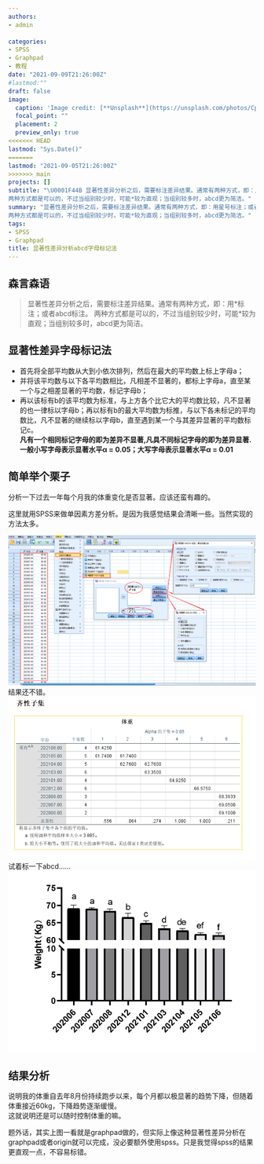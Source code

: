 ```yaml
---
authors:
- admin

categories:
- SPSS
- Graphpad
- 教程
date: "2021-09-09T21:26:00Z"
#lastmod:""
draft: false
image:
  caption: 'Image credit: [**Unsplash**](https://unsplash.com/photos/CpkOjOcXdUY)'
  focal_point: ""
  placement: 2
  preview_only: true
<<<<<<< HEAD
lastmod: "Sys.Date()"
=======
lastmod: "2021-09-05T21:26:00Z"
>>>>>>> main
projects: []
subtitle: "\U0001F44B 显著性差异分析之后，需要标注差异结果。通常有两种方式，即：用星号标注；或者abcd标注。
两种方式都是可以的，不过当组别较少时，可能*较为直观；当组别较多时，abcd更为简洁。"
summary: "显著性差异分析之后，需要标注差异结果。通常有两种方式，即：用星号标注；或者abcd标注。
两种方式都是可以的，不过当组别较少时，可能*较为直观；当组别较多时，abcd更为简洁。"
tags:
- SPSS
- Graphpad
title: 显著性差异分析abcd字母标记法
---
```


## 森言森语 
>显著性差异分析之后，需要标注差异结果。通常有两种方式，即：用\*标注；或者abcd标注。    两种方式都是可以的，不过当组别较少时，可能\*较为直观；当组别较多时，abcd更为简洁。 

## 显著性差异字母标记法    
- 首先将全部平均数从大到小依次排列，然后在最大的平均数上标上字母a； 
- 并将该平均数与以下各平均数相比，凡相差不显著的，都标上字母a，直至某一个与之相差显著的平均数，标记字母b； 
- 再以该标有b的该平均数为标准，与上方各个比它大的平均数比较，凡不显著的也一律标以字母b；再以标有b的最大平均数为标推，与以下各未标记的平均数比，凡不显著的继续标以字母b，直至遇到某一个与其差异显著的平均数标记c。     
**凡有一个相同标记字母的即为差异不显著,凡具不同标记字母的即为差异显著.**   
**一般小写字母表示显著水平α = 0.05；大写字母表示显著水平α = 0.01**      
## 简单举个栗子     
分析一下过去一年每个月我的体重变化是否显著。应该还蛮有趣的。

这里就用SPSS来做单因素方差分析。是因为我感觉结果会清晰一些。当然实现的方法太多。

![](1.png)
结果还不错。
![](2.png)
试着标一下abcd……  
![](3.png)
## 结果分析     
说明我的体重自去年8月份持续跑步以来，每个月都以极显著的趋势下降，但随着体重接近60kg，下降趋势逐渐缓慢。     
这就说明还是可以随时控制体重的嘛。

题外话，其实上图一看就是graphpad做的，但实际上像这种显著性差异分析在graphpad或者origin就可以完成，没必要额外使用spss。只是我觉得spss的结果更直观一点，不容易标错。
